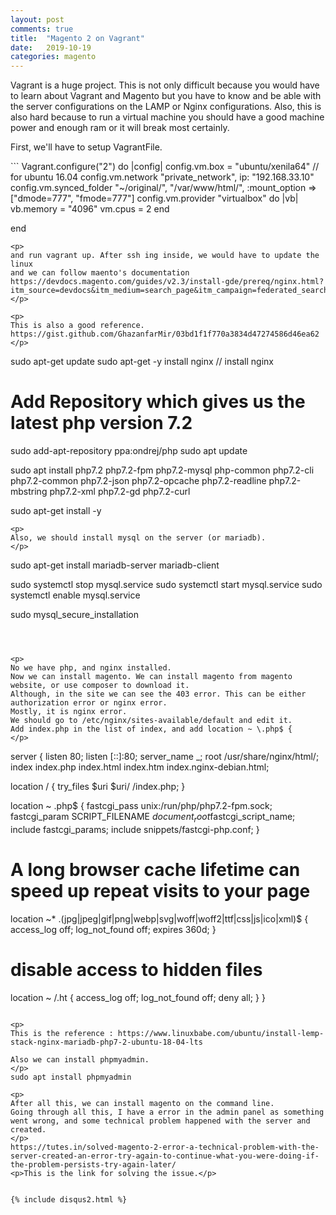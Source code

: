 ```yaml
---
layout: post
comments: true
title:  "Magento 2 on Vagrant"
date:   2019-10-19
categories: magento
---
```


<p>
Vagrant is a huge project. This is not only difficult because you would have to learn about Vagrant and Magento but
you have to know and be able with the server configurations on the LAMP or Nginx configurations.
Also, this is also hard because to run a virtual machine you should have a good machine power and enough ram or it will break most certainly.
</p>

<p>
First, we'll have to setup VagrantFile.
</p>
```
Vagrant.configure("2") do |config|
    config.vm.box = "ubuntu/xenila64" // for ubuntu 16.04
    config.vm.network "private_network", ip: "192.168.33.10"
    config.vm.synced_folder "~/original/", "/var/www/html/", :mount_option => ["dmode=777", "fmode=777"]    
    config.vm.provider "virtualbox" do |vb|
        vb.memory = "4096"
        vm.cpus = 2
    end

end
```
<p>
and run vagrant up. After ssh ing inside, we would have to update the linux
and we can follow maento's documentation https://devdocs.magento.com/guides/v2.3/install-gde/prereq/nginx.html?itm_source=devdocs&itm_medium=search_page&itm_campaign=federated_search&itm_term=ubuntu
</p>

<p>
This is also a good reference.
https://gist.github.com/GhazanfarMir/03bd1f1f770a3834d47274586d46ea62
</p>
```
sudo apt-get update
sudo apt-get -y install nginx // install nginx

# Add Repository which gives us the latest php version 7.2
sudo add-apt-repository ppa:ondrej/php
sudo apt update

sudo apt install php7.2 php7.2-fpm php7.2-mysql php-common php7.2-cli php7.2-common php7.2-json php7.2-opcache php7.2-readline php7.2-mbstring php7.2-xml php7.2-gd php7.2-curl

sudo apt-get install -y 
```
<p>
Also, we should install mysql on the server (or mariadb).
</p>

```
sudo apt-get install mariadb-server mariadb-client

sudo systemctl stop mysql.service
sudo systemctl start mysql.service
sudo systemctl enable mysql.service

sudo mysql_secure_installation
```



<p>
No we have php, and nginx installed. 
Now we can install magento. We can install magento from magento website, or use composer to download it.
Although, in the site we can see the 403 error. This can be either authorization error or nginx error.
Mostly, it is nginx error. 
We should go to /etc/nginx/sites-available/default and edit it.
Add index.php in the list of index, and add location ~ \.php$ {
</p>

```
server {
  listen 80;
  listen [::]:80;
  server_name _;
  root /usr/share/nginx/html/;
  index index.php index.html index.htm index.nginx-debian.html;

  location / {
    try_files $uri $uri/ /index.php;
  }

  location ~ \.php$ {
    fastcgi_pass unix:/run/php/php7.2-fpm.sock;
    fastcgi_param SCRIPT_FILENAME $document_root$fastcgi_script_name;
    include fastcgi_params;
    include snippets/fastcgi-php.conf;
  }


 # A long browser cache lifetime can speed up repeat visits to your page
  location ~* \.(jpg|jpeg|gif|png|webp|svg|woff|woff2|ttf|css|js|ico|xml)$ {
       access_log        off;
       log_not_found     off;
       expires           360d;
  }

  # disable access to hidden files
  location ~ /\.ht {
      access_log off;
      log_not_found off;
      deny all;
  }
}
```

<p>
This is the reference : https://www.linuxbabe.com/ubuntu/install-lemp-stack-nginx-mariadb-php7-2-ubuntu-18-04-lts

Also we can install phpmyadmin.
</p>
sudo apt install phpmyadmin

<p>
After all this, we can install magento on the command line.
Going through all this, I have a error in the admin panel as something went wrong, and some technical problem happened with the server and created.
</p>
https://tutes.in/solved-magento-2-error-a-technical-problem-with-the-server-created-an-error-try-again-to-continue-what-you-were-doing-if-the-problem-persists-try-again-later/
<p>This is the link for solving the issue.</p>


{% include disqus2.html %}

